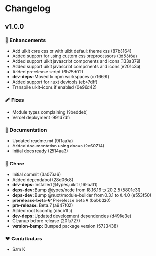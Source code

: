 # Changelog

## v1.0.0

### 🚀 Enhancements

- Add uikit core css or with uikit default theme css (87b8164)
- Added support for using custom css preprocessors (3d53f6a)
- Added support uikit javascript components and icons (133a379)
- Added support uikit javascript components and icons (e201c3a)
- Added prerelease script (6b25d02)
- **dev-deps:** Moved to npm workspaces (c7f669f)
- Added support for nuxt devtools (eb47dff)
- Transpile uikit-icons if enabled (0e96d42)

### 🩹 Fixes

- Module types complaining (9beddeb)
- Vercel deployment (991d7df)

### 📖 Documentation

- Updated readme.md (9f1aa7a)
- Added documentation using docus (0e60714)
- Initial docs ready (2514aa3)

### 🏡 Chore

- Initial commit (3a076a6)
- Added dependabot (28d06c8)
- **dev-deps:** Installed @types/uikit (169ba11)
- **deps-dev:** Bump @types/node from 18.16.16 to 20.2.5 (5801e31)
- **deps-dev:** Bump @nuxt/module-builder from 0.3.1 to 0.4.0 (e553f50)
- **prerelease-beta-6:** Prerelease beta 6 (babb220)
- **pre-release:** Beta.7 (a947f02)
- Added root tsconfig (d5cb1fb)
- **dev-deps:** Updated development dependencies (d498e3e)
- Cleanup before release (20fa727)
- **version-bump:** Bumped package version (5723438)

### ❤️ Contributors

- Sam K

